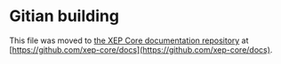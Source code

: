 Gitian building
================

This file was moved to [the XEP Core documentation repository](https://github.com/xep-core/docs/blob/master/gitian-building.md) at [https://github.com/xep-core/docs](https://github.com/xep-core/docs).
